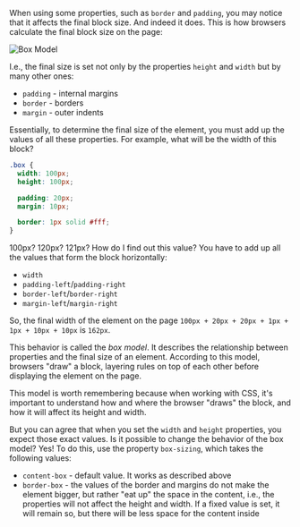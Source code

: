 
When using some properties, such as `border` and `padding`, you may notice that it affects the final block size. And indeed it does. This is how browsers calculate the final block size on the page:

![Box Model](https://raw.githubusercontent.com/hexlet-basics/exercises-css/refs/heads/main/modules/30-box/60-box-model/assets/box-model-standard-small.png)

I.e., the final size is set not only by the properties `height` and `width` but by many other ones:

* `padding` - internal margins
* `border` - borders
* `margin` - outer indents

Essentially, to determine the final size of the element, you must add up the values of all these properties. For example, what will be the width of this block?

```css
.box {
  width: 100px;
  height: 100px;

  padding: 20px;
  margin: 10px;

  border: 1px solid #fff;
}
```

100px? 120px? 121px? How do I find out this value? You have to add up all the values that form the block horizontally:

* `width`
* `padding-left`/`padding-right`
* `border-left`/`border-right`
* `margin-left`/`margin-right`

So, the final width of the element on the page `100px + 20px + 20px + 1px + 1px + 10px + 10px` is `162px`.

This behavior is called the _box model_. It describes the relationship between properties and the final size of an element. According to this model, browsers "draw" a block, layering rules on top of each other before displaying the element on the page.

This model is worth remembering because when working with CSS, it's important to understand how and where the browser "draws" the block, and how it will affect its height and width.

But you can agree that when you set the `width` and `height` properties, you expect those exact values. Is it possible to change the behavior of the box model? Yes! To do this, use the property `box-sizing`, which takes the following values:

* `content-box` - default value. It works as described above
* `border-box` - the values of the border and margins do not make the element bigger, but rather "eat up" the space in the content, i.e., the properties will not affect the height and width. If a fixed value is set, it will remain so, but there will be less space for the content inside
